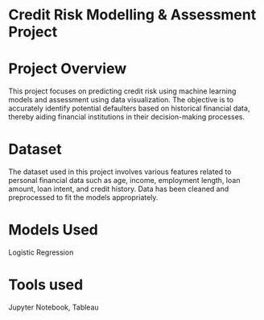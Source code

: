 # Credit Risk Modelling & Assessment Project

# Project Overview
This project focuses on predicting credit risk using machine learning models and assessment using data visualization. The objective is to accurately identify potential defaulters based on historical financial data, thereby aiding financial institutions in their decision-making processes.

# Dataset
The dataset used in this project involves various features related to personal financial data such as age, income, employment length, loan amount, loan intent, and credit history. Data has been cleaned and preprocessed to fit the models appropriately.

# Models Used
Logistic Regression

# Tools used
Jupyter Notebook, Tableau
